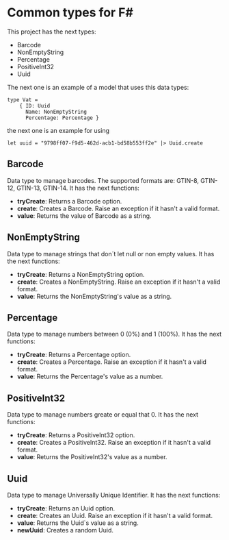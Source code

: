 # Common types for F#

This project has the next types:
- Barcode
- NonEmptyString
- Percentage
- PositiveInt32
- Uuid

The next one is an example of a model that uses this data types:

```f#
type Vat =
    { ID: Uuid
      Name: NonEmptyString
      Percentage: Percentage }
```

the next one is an example for using

```f#
let uuid = "9798ff07-f9d5-462d-acb1-bd58b553ff2e" |> Uuid.create 
```
  
## Barcode
Data type to manage barcodes. The supported formats are: GTIN-8, GTIN-12, GTIN-13, GTIN-14. It has the next functions:
- **tryCreate**: Returns a Barcode option.
- **create**: Creates a Barcode. Raise an exception if it hasn't a valid format.
- **value**: Returns the value of Barcode as a string.

## NonEmptyString
Data type to manage strings that don´t let null or non empty values. It has the next functions:
- **tryCreate**: Returns a NonEmptyString option.
- **create**: Creates a NonEmptyString. Raise an exception if it hasn't a valid format.
- **value**: Returns the NonEmptyString's value as a string.

## Percentage
Data type to manage numbers between 0 (0%) and 1 (100%). It has the next functions:
- **tryCreate**: Returns a Percentage option.
- **create**: Creates a Percentage. Raise an exception if it hasn't a valid format.
- **value**: Returns the Percentage's value as a number.

## PositiveInt32
Data type to manage numbers greate or equal that 0. It has the next functions:
- **tryCreate**: Returns a PositiveInt32 option.
- **create**: Creates a PositiveInt32. Raise an exception if it hasn't a valid format.
- **value**: Returns the PositiveInt32's value as a number.

## Uuid
Data type to manage Universally Unique Identifier. It has the next functions:
- **tryCreate**: Returns an Uuid option.
- **create**: Creates an Uuid. Raise an exception if it hasn't a valid format.
- **value**: Returns the Uuid`s value as a string.
- **newUuid**: Creates a random Uuid.
